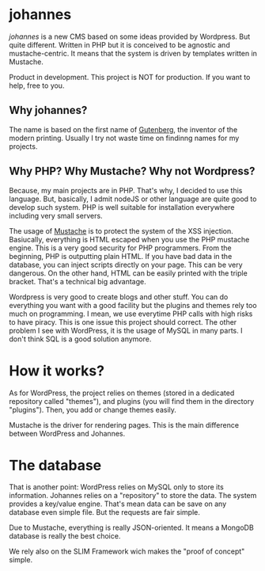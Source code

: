 # johannes

*johannes* is a new CMS based on some ideas provided by Wordpress. But quite different. Written in PHP but
it is conceived to be agnostic and mustache-centric. It means that the system is driven by templates
written in Mustache.

Product in development. This project is NOT for production. If you want to help, free to you.

## Why johannes?

The name is based on the first name of [Gutenberg](https://en.wikipedia.org/wiki/Johannes_Gutenberg),
the inventor of the modern printing. Usually I try not waste time on findinng names for my projects. 

## Why PHP? Why Mustache? Why not Wordpress?

Because, my main projects are in PHP. That's why, I decided to use this language. But, basically,
I admit nodeJS or other language are quite good to develop such system. PHP is well suitable for
installation everywhere including very small servers.

The usage of [Mustache](https://mustache.github.io/) is to protect the system of the
XSS injection. Basiucally, everything is HTML escaped when you use the PHP mustache engine.
This is a very good security for PHP programmers. From the beginning, PHP is outputting
plain HTML. If you have bad data in the database, you can inject scripts directly on your page.
This can be very dangerous. On the other hand, HTML can be easily printed with the triple
bracket. That's a technical big advantage.

Wordpress is very good to create blogs and other stuff. You can do everything you want 
with a good facility but the plugins and themes rely too much on programming. I mean,
we use everytime PHP calls with high risks to have piracy. This is one issue this
project should correct. The other problem I see with WordPress, it is the usage of
MySQL in many parts. I don't think SQL is a good solution anymore.

# How it works?

As for WordPress, the project relies on themes (stored in a dedicated repository called
"themes"), and plugins (you will find them in the directory "plugins"). Then, you
add or change themes easily.

Mustache is the driver for rendering pages. This is the main difference between WordPress
and Johannes.

# The database

That is another point: WordPress relies on MySQL only to store its information.
Johannes relies on a "repository" to store the data. The system provides a key/value
engine. That's mean data can be save on any database even simple file. But the
requests are fair simple.

Due to Mustache, everything is really JSON-oriented. It means a MongoDB database is
really the best choice.

We rely also on the SLIM Framework wich makes the "proof of concept" simple.







